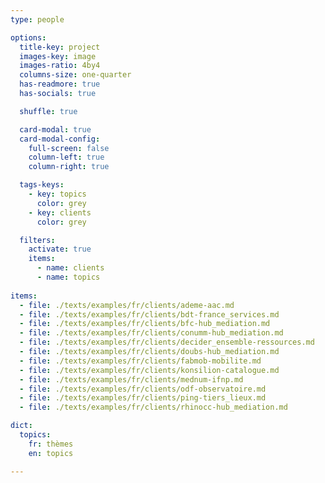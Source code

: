 ```yaml
---
type: people

options:
  title-key: project
  images-key: image
  images-ratio: 4by4
  columns-size: one-quarter
  has-readmore: true
  has-socials: true

  shuffle: true

  card-modal: true
  card-modal-config:
    full-screen: false
    column-left: true
    column-right: true

  tags-keys: 
    - key: topics
      color: grey
    - key: clients
      color: grey

  filters: 
    activate: true
    items: 
      - name: clients
      - name: topics
    
items:
  - file: ./texts/examples/fr/clients/ademe-aac.md
  - file: ./texts/examples/fr/clients/bdt-france_services.md
  - file: ./texts/examples/fr/clients/bfc-hub_mediation.md
  - file: ./texts/examples/fr/clients/conumm-hub_mediation.md
  - file: ./texts/examples/fr/clients/decider_ensemble-ressources.md
  - file: ./texts/examples/fr/clients/doubs-hub_mediation.md
  - file: ./texts/examples/fr/clients/fabmob-mobilite.md
  - file: ./texts/examples/fr/clients/konsilion-catalogue.md
  - file: ./texts/examples/fr/clients/mednum-ifnp.md
  - file: ./texts/examples/fr/clients/odf-observatoire.md
  - file: ./texts/examples/fr/clients/ping-tiers_lieux.md
  - file: ./texts/examples/fr/clients/rhinocc-hub_mediation.md

dict:
  topics: 
    fr: thèmes
    en: topics

---
```

